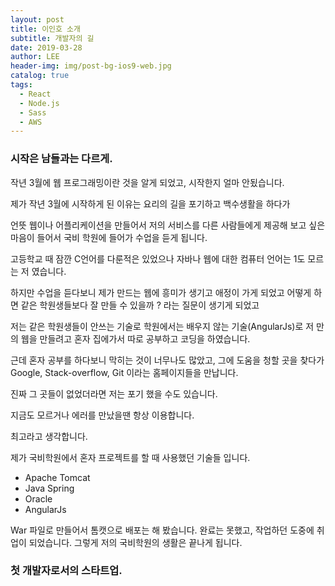 ```yaml
---
layout: post
title: 이인호 소개
subtitle: 개발자의 길
date: 2019-03-28
author: LEE
header-img: img/post-bg-ios9-web.jpg
catalog: true
tags:
  - React
  - Node.js
  - Sass
  - AWS
---
```


### 시작은 남들과는 다르게.

<p>작년 3월에 웹 프로그래밍이란 것을 알게 되었고, 시작한지 얼마 안됬습니다.</p>
<p>제가 작년 3월에 시작하게 된 이유는 요리의 길을 포기하고 백수생활을 하다가</p>
<p>
  언뜻 웹이나 어플리케이션을 만들어서 저의 서비스를 다른 사람들에게 제공해 보고
  싶은 마음이 들어서 국비 학원에 들어가 수업을 듣게 됩니다.
</p>
<p>
  고등학교 때 잠깐 C언어를 다룬적은 있었으나 자바나 웹에 대한 컴퓨터 언어는 1도
  모르는 저 였습니다.
</p>
<p>
  하지만 수업을 듣다보니 제가 만드는 웹에 흥미가 생기고 애정이 가게 되었고
  어떻게 하면 같은 학원생들보다 잘 만들 수 있을까 ? 라는 질문이 생기게 되었고
</p>
<p>
  저는 같은 학원생들이 안쓰는 기술로 학원에서는 배우지 않는 기술(AngularJs)로 저
  만의 웹을 만들려고 혼자 집에가서 따로 공부하고 코딩을 하였습니다.
</p>
<p>
  근데 혼자 공부를 하다보니 막히는 것이 너무나도 많았고, 그에 도움을 청할 곳을
  찾다가 Google, Stack-overflow, Git 이라는 홈페이지들을 만납니다.
</p>
<p>진짜 그 곳들이 없었더라면 저는 포기 했을 수도 있습니다.</p>
<p>지금도 모르거나 에러를 만났을땐 항상 이용합니다.</p>
<p>최고라고 생각합니다.</p>

제가 국비학원에서 혼자 프로젝트를 할 때 사용했던 기술들 입니다.

- Apache Tomcat
- Java Spring
- Oracle
- AngularJs

War 파일로 만들어서 톰캣으로 배포는 해 봤습니다.
완료는 못했고, 작업하던 도중에 취업이 되었습니다.
그렇게 저의 국비학원의 생활은 끝나게 됩니다.

### 첫 개발자로서의 스타트업.

```html

```
